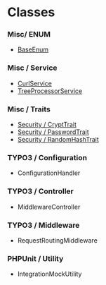 # Classes

### Misc/ ENUM

* [BaseEnum](/Docs/baseEnum.md)

### Misc / Service

* [CurlService](/Docs/curlService.md)
* [TreeProcessorService](/Docs/treeProcessorService.md)

### Misc / Traits

* [Security / CryptTrait](/Docs/securityCryptTrait.md)
* [Security / PasswordTrait](/Docs/securityPasswordTrait.md)
* [Security / RandomHashTrait](/Docs/securityRandomHashTrait.md)

### TYPO3 / Configuration

* ConfigurationHandler

### TYPO3 / Controller

* MiddlewareController

### TYPO3 / Middleware

* RequestRoutingMiddleware

### PHPUnit / Utility

* IntegrationMockUtility